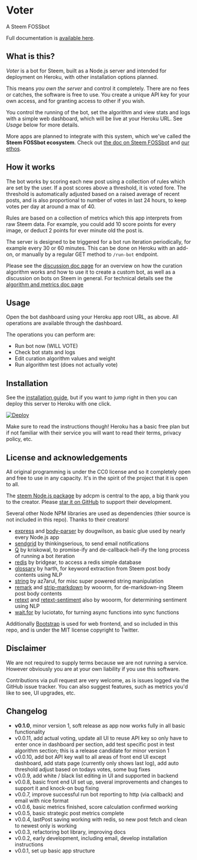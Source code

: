 # Voter

A Steem FOSSbot

Full documentation is [available here](/docs/index.md).

## What is this?

_Voter_ is a bot for Steem, built as a Node.js server and intended for deployment on Heroku, with other installation options planned.

This means _you own the server_ and control it completely. There are no fees or catches, the software is free to use. You create a unique API key for your own access, and for granting access to other if you wish.

You control the running of the bot, set the algorithm and view stats and logs with a simple web dashboard, which will be live at your Heroku URL. See _Usage_ below for more details.

More apps are planned to integrate with this system, which we've called the **Steem FOSSbot ecosystem**. Check out [the doc on Steem FOSSbot](/docs/steemfossbot.md) and [our ethos](/docs/ethos.md).

## How it works

The bot works by scoring each new post using a collection of rules which are set by the user. If a post scores above a threshold, it is voted fore. The threshold is automatically adjusted based on a raised average of recent posts, and is also proportional to number of votes in last 24 hours, to keep votes per day at around a max of 40.

Rules are based on a collection of metrics which this app interprets from raw Steem data. For example, you could add 10 score points for every image, or deduct 2 points for ever minute old the post is.

The server is designed to be triggered for a bot run iteration periodically, for example every 30 or 60 minutes. This can be done on Heroku with an add-on, or manually by a regular GET method to ```/run-bot``` endpoint.

Please see the [discussion doc page](/docs/discussion.md) for an overview on how the curation algorithm works and how to use it to create a custom bot, as well as a discussion on bots on Steem in general. For technical details see the [algorithm and metrics doc page](/docs/algorithm.md)

## Usage

Open the bot dashboard using your Heroku app root URL, as above. All operations are available through the dashboard.

The operations you can perform are:

- Run bot now (WILL VOTE)
- Check bot stats and logs
- Edit curation algorithm values and weight
- Run algorithm test (does not actually vote)

## Installation

See the [installation guide](/docs/installation.md), but if you want to jump right in then you can deploy this server to Heroku with one click.

[![Deploy](https://www.herokucdn.com/deploy/button.png)](https://heroku.com/deploy?template=https://github.com/evm2p/steem-fossbot-voter)

Make sure to read the instructions though! Heroku has a basic free plan but if not familiar with their service you will want to read their terms, privacy policy, etc.

## License and acknowledgements

All original programming is under the CC0 license and so it completely open and free to use in any capacity. It's in the spirit of the project that it is open to all.

The [steem Node.js package](https://www.npmjs.com/package/steem) by adcpm is central to the app, a big thank you to the creator. Please [star it on GitHub](https://github.com/adcpm/steem) to support their development.

Several other Node NPM libraries are used as dependencies (thier source is not included in this repo). Thanks to their creators!
- [express](https://www.npmjs.com/package/express) and [body-parser](https://www.npmjs.com/package/body-parser) by dougwilson, as basic glue used by nearly every Node.js app
- [sendgrid](https://www.npmjs.com/package/sendgrid) by thinkingserious, to send email notifications
- [Q](https://www.npmjs.com/package/q) by kriskowal, to promise-ify and de-callback-hell-ify the long process of running a bot iteration
- [redis](https://www.npmjs.com/package/redis) by bridgear, to access a redis simple database
- [glossary](https://www.npmjs.com/package/glossary) by harth, for keyword extraction from Steem post body contents using NLP
- [string](https://www.npmjs.com/package/string) by az7arul, for misc super powered string manipulation
- [remark](https://www.npmjs.com/package/remark) and [strip-markdown](https://www.npmjs.com/package/strip-markdown) by wooorm, for de-markdown-ing Steem post body contents
- [retext](https://www.npmjs.com/package/retext) and [retext-sentiment](https://www.npmjs.com/package/retext-sentiment) also by wooorm, for determining sentiment using NLP
- [wait.for](https://www.npmjs.com/package/wait.for) by luciotato, for turning async functions into sync functions

Additionally [Bootstrap](https://getbootstrap.com/) is used for web frontend, and so included in this repo, and is under the MIT license copyright to Twitter.

## Disclaimer

We are not required to supply terms because we are not running a service. However obviously you are at your own liability if you use this software.

Contributions via pull request are very welcome, as is issues logged via the GitHub issue tracker. You can also suggest features, such as metrics you'd like to see, UI upgrades, etc.

## Changelog

- **v0.1.0**, minor version 1, soft release as app now works fully in all basic functionality
- v0.0.11, add actual voting, update all UI to reuse API key so only have to enter once in dashboard per section, add test specific post in test algorithm section; this is a release candidate for minor version 1
- v0.0.10, add bot API key wall to all areas of front end UI except dashboard, add stats page (currently only shows last log), add auto threshold adjust based on todays votes, some bug fixes
- v0.0.9, add white / black list editing in UI and supported in backend
- v0.0.8, basic front end UI set up, several improvements and changes to support it and knock-on bug fixing
- v0.0.7, improve successful run bot reporting to http (via callback) and email with nice format
- v0.0.6, basic metrics finished, score calculation confirmed working
- v0.0.5, basic strategic post metrics complete
- v0.0.4, lastPost saving working with redis, so new post fetch and clean to newest only is working
- v0.0.3, refactoring bot library, improving docs
- v0.0.2, early development, including email, develop installation instructions
- v0.0.1, set up basic app structure